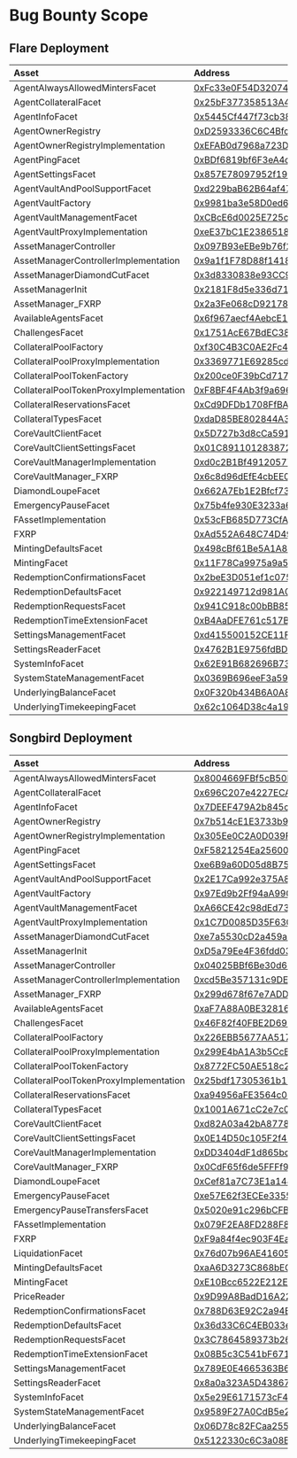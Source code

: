 # Bug Bounty Scope

## Flare Deployment

| Asset                                  | Address                                                                                                                                                 |
|:---------------------------------------|:--------------------------------------------------------------------------------------------------------------------------------------------------------|
| AgentAlwaysAllowedMintersFacet         | [0xFc33e0F54D32074D8dBf38986fC0f6531c0D8C61](https://flare-explorer.flare.network/address/0xFc33e0F54D32074D8dBf38986fC0f6531c0D8C61?tab=contract_code) |
| AgentCollateralFacet                   | [0x25bF377358513A47359e97755372b8BAd22e4459](https://flare-explorer.flare.network/address/0x25bF377358513A47359e97755372b8BAd22e4459?tab=contract_code) |
| AgentInfoFacet                         | [0x5445Cf447f73cb38bBb763bcF6Fc887d56911C42](https://flare-explorer.flare.network/address/0x5445Cf447f73cb38bBb763bcF6Fc887d56911C42?tab=contract_code) |
| AgentOwnerRegistry                     | [0xD2593336C6C4Bfd261FEEf0A23F113cD7d018fa2](https://flare-explorer.flare.network/address/0xD2593336C6C4Bfd261FEEf0A23F113cD7d018fa2?tab=contract_code) |
| AgentOwnerRegistryImplementation       | [0xEFAB0d7968a723D6aAC245262460bC90DBae65cf](https://flare-explorer.flare.network/address/0xEFAB0d7968a723D6aAC245262460bC90DBae65cf?tab=contract_code) |
| AgentPingFacet                         | [0xBDf6819bf6F3eA4cF2e91658099C201ED3846Ee7](https://flare-explorer.flare.network/address/0xBDf6819bf6F3eA4cF2e91658099C201ED3846Ee7?tab=contract_code) |
| AgentSettingsFacet                     | [0x857E78097952f19920d4d2B2a9ddCf44A092ba12](https://flare-explorer.flare.network/address/0x857E78097952f19920d4d2B2a9ddCf44A092ba12?tab=contract_code) |
| AgentVaultAndPoolSupportFacet          | [0xd229baB62B64af47169040FcaD1749Ad0d112c4b](https://flare-explorer.flare.network/address/0xd229baB62B64af47169040FcaD1749Ad0d112c4b?tab=contract_code) |
| AgentVaultFactory                      | [0x9981ba3e58D0ed6f428DfeCd006b74edE8828Da1](https://flare-explorer.flare.network/address/0x9981ba3e58D0ed6f428DfeCd006b74edE8828Da1?tab=contract_code) |
| AgentVaultManagementFacet              | [0xCBcE6d0025E725c1f222eD5931206949617579b2](https://flare-explorer.flare.network/address/0xCBcE6d0025E725c1f222eD5931206949617579b2?tab=contract_code) |
| AgentVaultProxyImplementation          | [0xeE37bC1E2386518B45fbC857ADd428057711a2a1](https://flare-explorer.flare.network/address/0xeE37bC1E2386518B45fbC857ADd428057711a2a1?tab=contract_code) |
| AssetManagerController                 | [0x097B93eEBe9b76f2611e1E7D9665a9d7Ff5280B3](https://flare-explorer.flare.network/address/0x097B93eEBe9b76f2611e1E7D9665a9d7Ff5280B3?tab=contract_code) |
| AssetManagerControllerImplementation   | [0x9a1f1F78D88f1418A560006B0f358e9c7380E541](https://flare-explorer.flare.network/address/0x9a1f1F78D88f1418A560006B0f358e9c7380E541?tab=contract_code) |
| AssetManagerDiamondCutFacet            | [0x3d8330838e93CC9C410Ab24584cEC112FC9Db8c4](https://flare-explorer.flare.network/address/0x3d8330838e93CC9C410Ab24584cEC112FC9Db8c4?tab=contract_code) |
| AssetManagerInit                       | [0x2181F8d5e336d7172a36F541282f29b5757Fb028](https://flare-explorer.flare.network/address/0x2181F8d5e336d7172a36F541282f29b5757Fb028?tab=contract_code) |
| AssetManager_FXRP                      | [0x2a3Fe068cD92178554cabcf7c95ADf49B4B0B6A8](https://flare-explorer.flare.network/address/0x2a3Fe068cD92178554cabcf7c95ADf49B4B0B6A8?tab=contract_code) |
| AvailableAgentsFacet                   | [0x6f967aecf4AebcE116f594666aFc8caa96f6e740](https://flare-explorer.flare.network/address/0x6f967aecf4AebcE116f594666aFc8caa96f6e740?tab=contract_code) |
| ChallengesFacet                        | [0x1751AcE67BdEC380e4DE7342C43d070447D0F782](https://flare-explorer.flare.network/address/0x1751AcE67BdEC380e4DE7342C43d070447D0F782?tab=contract_code) |
| CollateralPoolFactory                  | [0xf30C4B3C0AE2Fc4c8d2f95e81f128a4EffF4Fad7](https://flare-explorer.flare.network/address/0xf30C4B3C0AE2Fc4c8d2f95e81f128a4EffF4Fad7?tab=contract_code) |
| CollateralPoolProxyImplementation      | [0x3369771E69285cdED7A96E350cc6D5560A9B319D](https://flare-explorer.flare.network/address/0x3369771E69285cdED7A96E350cc6D5560A9B319D?tab=contract_code) |
| CollateralPoolTokenFactory             | [0x200ce0F39bCd717ACCd22CAe33C4daEeEE0b19a5](https://flare-explorer.flare.network/address/0x200ce0F39bCd717ACCd22CAe33C4daEeEE0b19a5?tab=contract_code) |
| CollateralPoolTokenProxyImplementation | [0xF8BF4F4Ab3f9a6962c556B48E15058eD36Df6301](https://flare-explorer.flare.network/address/0xF8BF4F4Ab3f9a6962c556B48E15058eD36Df6301?tab=contract_code) |
| CollateralReservationsFacet            | [0xCd9DFDb1708FfBADC621e30925aD6d425FF114b9](https://flare-explorer.flare.network/address/0xCd9DFDb1708FfBADC621e30925aD6d425FF114b9?tab=contract_code) |
| CollateralTypesFacet                   | [0xdaD85BE802844A3b54Bb736A887e3Bb11ed0b664](https://flare-explorer.flare.network/address/0xdaD85BE802844A3b54Bb736A887e3Bb11ed0b664?tab=contract_code) |
| CoreVaultClientFacet                   | [0x5D727b3d8cCa591F2a9a7AE62130F01c7548719d](https://flare-explorer.flare.network/address/0x5D727b3d8cCa591F2a9a7AE62130F01c7548719d?tab=contract_code) |
| CoreVaultClientSettingsFacet           | [0x01C891101283872924BAfe33E7Bf4E0bCe73a25C](https://flare-explorer.flare.network/address/0x01C891101283872924BAfe33E7Bf4E0bCe73a25C?tab=contract_code) |
| CoreVaultManagerImplementation         | [0xd0c2B1Bf49120577629dcE1a4f1Ffdc45da0b21d](https://flare-explorer.flare.network/address/0xd0c2B1Bf49120577629dcE1a4f1Ffdc45da0b21d?tab=contract_code) |
| CoreVaultManager_FXRP                  | [0x6c8d96dEfE4cbEE05FA969Fc0Ac436d94Fc21784](https://flare-explorer.flare.network/address/0x6c8d96dEfE4cbEE05FA969Fc0Ac436d94Fc21784?tab=contract_code) |
| DiamondLoupeFacet                      | [0x662A7Eb1E2Bfcf73416dF657F94576074A603ff1](https://flare-explorer.flare.network/address/0x662A7Eb1E2Bfcf73416dF657F94576074A603ff1?tab=contract_code) |
| EmergencyPauseFacet                    | [0x75b4fe930E3233a669b06a2f2a6b059C9d147f6C](https://flare-explorer.flare.network/address/0x75b4fe930E3233a669b06a2f2a6b059C9d147f6C?tab=contract_code) |
| FAssetImplementation                   | [0x53cFB685D773CfAA657fF07B70602D3cF27525d3](https://flare-explorer.flare.network/address/0x53cFB685D773CfAA657fF07B70602D3cF27525d3?tab=contract_code) |
| FXRP                                   | [0xAd552A648C74D49E10027AB8a618A3ad4901c5bE](https://flare-explorer.flare.network/address/0xAd552A648C74D49E10027AB8a618A3ad4901c5bE?tab=contract_code) |
| MintingDefaultsFacet                   | [0x498cBf61Be5A1A85e7e7FE33F52e09cc36295C8b](https://flare-explorer.flare.network/address/0x498cBf61Be5A1A85e7e7FE33F52e09cc36295C8b?tab=contract_code) |
| MintingFacet                           | [0x11F78Ca9975a9a50a3050BF352AC646A00E8a76A](https://flare-explorer.flare.network/address/0x11F78Ca9975a9a50a3050BF352AC646A00E8a76A?tab=contract_code) |
| RedemptionConfirmationsFacet           | [0x2beE3D051ef1c0750E582735bD6c190289C960D4](https://flare-explorer.flare.network/address/0x2beE3D051ef1c0750E582735bD6c190289C960D4?tab=contract_code) |
| RedemptionDefaultsFacet                | [0x922149712d981A077E237f47E7cd771cEd0d2De3](https://flare-explorer.flare.network/address/0x922149712d981A077E237f47E7cd771cEd0d2De3?tab=contract_code) |
| RedemptionRequestsFacet                | [0x941C918c00bBB85b3A39Fb09B22B31158BB4E87E](https://flare-explorer.flare.network/address/0x941C918c00bBB85b3A39Fb09B22B31158BB4E87E?tab=contract_code) |
| RedemptionTimeExtensionFacet           | [0xB4AaDFE761c517Bc42844cBF094De95757d4f585](https://flare-explorer.flare.network/address/0xB4AaDFE761c517Bc42844cBF094De95757d4f585?tab=contract_code) |
| SettingsManagementFacet                | [0xd415500152CE11Fa9F01299fF7d75002B17B7713](https://flare-explorer.flare.network/address/0xd415500152CE11Fa9F01299fF7d75002B17B7713?tab=contract_code) |
| SettingsReaderFacet                    | [0x4762B1E9756fdBDDe45A8D8bD422E5D092407B61](https://flare-explorer.flare.network/address/0x4762B1E9756fdBDDe45A8D8bD422E5D092407B61?tab=contract_code) |
| SystemInfoFacet                        | [0x62E91B682696B7339fa374d6359b4bc8AF99B923](https://flare-explorer.flare.network/address/0x62E91B682696B7339fa374d6359b4bc8AF99B923?tab=contract_code) |
| SystemStateManagementFacet             | [0x0369B696eeF3a593937943e22E3b90f6c4dfe4Dc](https://flare-explorer.flare.network/address/0x0369B696eeF3a593937943e22E3b90f6c4dfe4Dc?tab=contract_code) |
| UnderlyingBalanceFacet                 | [0x0F320b434B6A0A891189b67c533Dc8691a439daB](https://flare-explorer.flare.network/address/0x0F320b434B6A0A891189b67c533Dc8691a439daB?tab=contract_code) |
| UnderlyingTimekeepingFacet             | [0x62c1064D38c4a198A4e549f79a353F8490FcE595](https://flare-explorer.flare.network/address/0x62c1064D38c4a198A4e549f79a353F8490FcE595?tab=contract_code) |

## Songbird Deployment

| Asset                                  | Address                                                                                                                                                    |
|:---------------------------------------|:-----------------------------------------------------------------------------------------------------------------------------------------------------------|
| AgentAlwaysAllowedMintersFacet         | [0x8004669FBf5cB50F12319eE0ac28E49ddF5b0EC3](https://songbird-explorer.flare.network/address/0x8004669FBf5cB50F12319eE0ac28E49ddF5b0EC3?tab=contract_code) |
| AgentCollateralFacet                   | [0x696C207e4227ECAec853d9030F2188e527107185](https://songbird-explorer.flare.network/address/0x696C207e4227ECAec853d9030F2188e527107185?tab=contract_code) |
| AgentInfoFacet                         | [0x7DEEF479A2b845c3C23Fcde3E712DC0aDf8b1D0a](https://songbird-explorer.flare.network/address/0x7DEEF479A2b845c3C23Fcde3E712DC0aDf8b1D0a?tab=contract_code) |
| AgentOwnerRegistry                     | [0x7b514cE1E3733b94342e0550831d601926088380](https://songbird-explorer.flare.network/address/0x7b514cE1E3733b94342e0550831d601926088380?tab=contract_code) |
| AgentOwnerRegistryImplementation       | [0x305Ee0C2A0D039F2FFe2B544aDd9B48d7B97D935](https://songbird-explorer.flare.network/address/0x305Ee0C2A0D039F2FFe2B544aDd9B48d7B97D935?tab=contract_code) |
| AgentPingFacet                         | [0xF5821254Ea25600f0aa59026Ceedd61099ACb63A](https://songbird-explorer.flare.network/address/0xF5821254Ea25600f0aa59026Ceedd61099ACb63A?tab=contract_code) |
| AgentSettingsFacet                     | [0xe6B9a60D05d8B7579D7d5F99b6721DA5a6Ce8a37](https://songbird-explorer.flare.network/address/0xe6B9a60D05d8B7579D7d5F99b6721DA5a6Ce8a37?tab=contract_code) |
| AgentVaultAndPoolSupportFacet          | [0x2E17Ca992e375A819eaBDD5B30D9EB5B05C12571](https://songbird-explorer.flare.network/address/0x2E17Ca992e375A819eaBDD5B30D9EB5B05C12571?tab=contract_code) |
| AgentVaultFactory                      | [0x97Ed9b2Ff94aA990A58Aa493aE988096e65Ea0D5](https://songbird-explorer.flare.network/address/0x97Ed9b2Ff94aA990A58Aa493aE988096e65Ea0D5?tab=contract_code) |
| AgentVaultManagementFacet              | [0xA66CE42c98dEd730a35f04ECe0fAE99bD79aDA74](https://songbird-explorer.flare.network/address/0xA66CE42c98dEd730a35f04ECe0fAE99bD79aDA74?tab=contract_code) |
| AgentVaultProxyImplementation          | [0x1C7D0085D35F630938f939F812Ce5d2Ff3aeB6a7](https://songbird-explorer.flare.network/address/0x1C7D0085D35F630938f939F812Ce5d2Ff3aeB6a7?tab=contract_code) |
| AssetManagerDiamondCutFacet            | [0xe7a5530cD2a459aD3bECA2c2Ed13d96FA0d5255a](https://songbird-explorer.flare.network/address/0xe7a5530cD2a459aD3bECA2c2Ed13d96FA0d5255a?tab=contract_code) |
| AssetManagerInit                       | [0xD5a79Ee4F36fdd0355a7AE87D2fc9cF591EAe117](https://songbird-explorer.flare.network/address/0xD5a79Ee4F36fdd0355a7AE87D2fc9cF591EAe117?tab=contract_code) |
| AssetManagerController                 | [0x04025BBf6Be30d6cB6ad412c2958c712c6B2BCbA](https://songbird-explorer.flare.network/address/0x04025BBf6Be30d6cB6ad412c2958c712c6B2BCbA?tab=contract_code) |
| AssetManagerControllerImplementation   | [0xcd5Be357131c9DEa0E23C539c7A3f02D47aA3cb9](https://songbird-explorer.flare.network/address/0xcd5Be357131c9DEa0E23C539c7A3f02D47aA3cb9?tab=contract_code) |
| AssetManager_FXRP                      | [0x299d678f67e7ADD4efdf295Ebe0E92FCb4f75C4c](https://songbird-explorer.flare.network/address/0x299d678f67e7ADD4efdf295Ebe0E92FCb4f75C4c?tab=contract_code) |
| AvailableAgentsFacet                   | [0xaF7A88A0BE32816eE7A6666327A5dA011834F742](https://songbird-explorer.flare.network/address/0xaF7A88A0BE32816eE7A6666327A5dA011834F742?tab=contract_code) |
| ChallengesFacet                        | [0x46F82f40FBE2D6907b12522C47a930898B3B8c4d](https://songbird-explorer.flare.network/address/0x46F82f40FBE2D6907b12522C47a930898B3B8c4d?tab=contract_code) |
| CollateralPoolFactory                  | [0x226EBB5677AA51711ACFE6c9961862ADaCF313fE](https://songbird-explorer.flare.network/address/0x226EBB5677AA51711ACFE6c9961862ADaCF313fE?tab=contract_code) |
| CollateralPoolProxyImplementation      | [0x299E4bA1A3b5CcEda85962A118e57D82AE85AEa7](https://songbird-explorer.flare.network/address/0x299E4bA1A3b5CcEda85962A118e57D82AE85AEa7?tab=contract_code) |
| CollateralPoolTokenFactory             | [0x8772FC50AE518c20a6a723ac9Dc7f7C03F872fa4](https://songbird-explorer.flare.network/address/0x8772FC50AE518c20a6a723ac9Dc7f7C03F872fa4?tab=contract_code) |
| CollateralPoolTokenProxyImplementation | [0x25bdf17305361b17b5b097D393C3704C3eD007E3](https://songbird-explorer.flare.network/address/0x25bdf17305361b17b5b097D393C3704C3eD007E3?tab=contract_code) |
| CollateralReservationsFacet            | [0xa94956aFE3564c0eD8d7d5AC2917550F890e55d1](https://songbird-explorer.flare.network/address/0xa94956aFE3564c0eD8d7d5AC2917550F890e55d1?tab=contract_code) |
| CollateralTypesFacet                   | [0x1001A671cC2e7c068D58ED76CFF562000D544cdf](https://songbird-explorer.flare.network/address/0x1001A671cC2e7c068D58ED76CFF562000D544cdf?tab=contract_code) |
| CoreVaultClientFacet                   | [0xd82A03a42bA87782Bd5CF5972660139D00910F0a](https://songbird-explorer.flare.network/address/0xd82A03a42bA87782Bd5CF5972660139D00910F0a?tab=contract_code) |
| CoreVaultClientSettingsFacet           | [0x0E14D50c105F2f47E9e280fd44643D051ACa9009](https://songbird-explorer.flare.network/address/0x0E14D50c105F2f47E9e280fd44643D051ACa9009?tab=contract_code) |
| CoreVaultManagerImplementation         | [0xDD3404dF1d865bd4121062F7a12f97E2b2fee277](https://songbird-explorer.flare.network/address/0xDD3404dF1d865bd4121062F7a12f97E2b2fee277?tab=contract_code) |
| CoreVaultManager_FXRP                  | [0x0CdF65f6de5FFFf9B39252d0296EcE2530770b5a](https://songbird-explorer.flare.network/address/0x0CdF65f6de5FFFf9B39252d0296EcE2530770b5a?tab=contract_code) |
| DiamondLoupeFacet                      | [0xCef81a7C73E1a148AB451cEC597F653447F52F5D](https://songbird-explorer.flare.network/address/0xCef81a7C73E1a148AB451cEC597F653447F52F5D?tab=contract_code) |
| EmergencyPauseFacet                    | [0xe57E62f3ECEe3355cF3D3296d8Ff6bECDd6eD963](https://songbird-explorer.flare.network/address/0xe57E62f3ECEe3355cF3D3296d8Ff6bECDd6eD963?tab=contract_code) |
| EmergencyPauseTransfersFacet           | [0x5020e91c296bCFBE0852075E3a3A448fb80A3d2A](https://songbird-explorer.flare.network/address/0x5020e91c296bCFBE0852075E3a3A448fb80A3d2A?tab=contract_code) |
| FAssetImplementation                   | [0x079F2EA8FD288F8b600f17054347ab231e81720A](https://songbird-explorer.flare.network/address/0x079F2EA8FD288F8b600f17054347ab231e81720A?tab=contract_code) |
| FXRP                                   | [0xF9a84f4ec903F4EaB117A9c1098BeC078BA7027d](https://songbird-explorer.flare.network/address/0xF9a84f4ec903F4EaB117A9c1098BeC078BA7027d?tab=contract_code) |
| LiquidationFacet                       | [0x76d07b96AE416051444C234A09bdcb4375b6A53B](https://songbird-explorer.flare.network/address/0x76d07b96AE416051444C234A09bdcb4375b6A53B?tab=contract_code) |
| MintingDefaultsFacet                   | [0xaA6D3273C868bEC21D24C805da75329A9458B901](https://songbird-explorer.flare.network/address/0xaA6D3273C868bEC21D24C805da75329A9458B901?tab=contract_code) |
| MintingFacet                           | [0xE10Bcc6522E212E655A67Ce59C2cb1E8985B9AFa](https://songbird-explorer.flare.network/address/0xE10Bcc6522E212E655A67Ce59C2cb1E8985B9AFa?tab=contract_code) |
| PriceReader                            | [0x9D99A8BadD16A22fB3E9C6e17DF90b3b72838B2d](https://songbird-explorer.flare.network/address/0x9D99A8BadD16A22fB3E9C6e17DF90b3b72838B2d?tab=contract_code) |
| RedemptionConfirmationsFacet           | [0x788D63E92C2a94EfbCEbb98d862917633337a169](https://songbird-explorer.flare.network/address/0x788D63E92C2a94EfbCEbb98d862917633337a169?tab=contract_code) |
| RedemptionDefaultsFacet                | [0x36d33C6C4EB033e4B552461BA6f089264966cA4f](https://songbird-explorer.flare.network/address/0x36d33C6C4EB033e4B552461BA6f089264966cA4f?tab=contract_code) |
| RedemptionRequestsFacet                | [0x3C7864589373b263cDA73590a42511710d866663](https://songbird-explorer.flare.network/address/0x3C7864589373b263cDA73590a42511710d866663?tab=contract_code) |
| RedemptionTimeExtensionFacet           | [0x08B5c3C541bF671395E9962f1B646A0B478d8BfE](https://songbird-explorer.flare.network/address/0x08B5c3C541bF671395E9962f1B646A0B478d8BfE?tab=contract_code) |
| SettingsManagementFacet                | [0x789E0E4665363B6166ed21337D51F9c772660cE8](https://songbird-explorer.flare.network/address/0x789E0E4665363B6166ed21337D51F9c772660cE8?tab=contract_code) |
| SettingsReaderFacet                    | [0x8a0a323A5D438670e20a450f4115d3Bf18cD72E7](https://songbird-explorer.flare.network/address/0x8a0a323A5D438670e20a450f4115d3Bf18cD72E7?tab=contract_code) |
| SystemInfoFacet                        | [0x5e29E6171573cF45ac31109dc74920FcB0653Af1](https://songbird-explorer.flare.network/address/0x5e29E6171573cF45ac31109dc74920FcB0653Af1?tab=contract_code) |
| SystemStateManagementFacet             | [0x9589F27A0CdB5e2e40c192dC8EFE400FCb032f03](https://songbird-explorer.flare.network/address/0x9589F27A0CdB5e2e40c192dC8EFE400FCb032f03?tab=contract_code) |
| UnderlyingBalanceFacet                 | [0x06D78c82FCaa2559BF9B89195Ee2583d9B1945D5](https://songbird-explorer.flare.network/address/0x06D78c82FCaa2559BF9B89195Ee2583d9B1945D5?tab=contract_code) |
| UnderlyingTimekeepingFacet             | [0x5122330c6C3a08E5d1F0F84e27747307aaA24794](https://songbird-explorer.flare.network/address/0x5122330c6C3a08E5d1F0F84e27747307aaA24794?tab=contract_code) |
